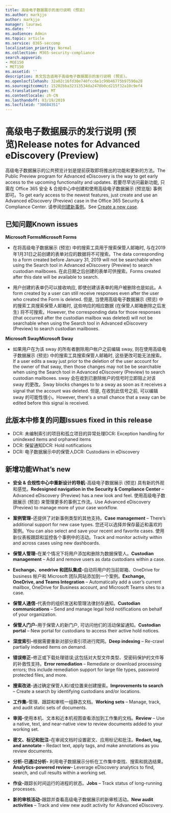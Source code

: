 ```yaml
---
title: 高级电子数据展示的发行说明 (预览)
ms.author: markjjo
author: markjjo
manager: laurawi
ms.date: ''
ms.audience: Admin
ms.topic: article
ms.service: O365-seccomp
localization_priority: Normal
ms.collection: M365-security-compliance
search.appverid:
- MOE150
- MET150
ms.assetid: ''
description: 本文包含适用于高级电子数据展示的发行说明 (预览)。
ms.openlocfilehash: 32a02c16fd30e740fcc6e1c99b46775b97590a28
ms.sourcegitcommit: 15202bba32313534da2478b0cd215f32a10c9ef4
ms.translationtype: MT
ms.contentlocale: zh-CN
ms.lasthandoff: 03/19/2019
ms.locfileid: "30684351"
---
```

# <a name="release-notes-for-advanced-ediscovery-preview"></a><span data-ttu-id="47983-103">高级电子数据展示的发行说明 (预览)</span><span class="sxs-lookup"><span data-stu-id="47983-103">Release notes for Advanced eDiscovery (Preview)</span></span>

<span data-ttu-id="47983-104">高级电子数据展示的公共预览计划是提前获取即将推出的功能和更新的方法。</span><span class="sxs-lookup"><span data-stu-id="47983-104">The Public Preview program for Advanced eDiscovery is the way to get early access to the upcoming functionality and updates.</span></span> <span data-ttu-id="47983-105">若要尽早访问最新功能, 只需在 Office 365 安全 & 合规中心中创建和使用高级电子数据展示 (预览版) 事例即可。</span><span class="sxs-lookup"><span data-stu-id="47983-105">To get early access to the newest features, just create and use an Advanced eDiscovery (Preview) case in the Office 365 Security & Compliance Center.</span></span> <span data-ttu-id="47983-106">请参阅[创建新事例](create-new-ediscovery-case.md)。</span><span class="sxs-lookup"><span data-stu-id="47983-106">See [Create a new case](create-new-ediscovery-case.md).</span></span>

## <a name="known-issues"></a><span data-ttu-id="47983-107">已知问题</span><span class="sxs-lookup"><span data-stu-id="47983-107">Known issues</span></span>

<span data-ttu-id="47983-108">**Microsoft Forms**</span><span class="sxs-lookup"><span data-stu-id="47983-108">**Microsoft Forms**</span></span>

- <span data-ttu-id="47983-109">在将高级电子数据展示 (预览) 中的搜索工具用于搜索保管人邮箱时, 与在2019年1月31日之前创建的表单对应的数据将不可搜索。</span><span class="sxs-lookup"><span data-stu-id="47983-109">The data corresponding to a form created before January 31, 2019 will not be searchable when using the Search tool in Advanced eDiscovery (Preview) to search custodian mailboxes.</span></span> <span data-ttu-id="47983-110">在此日期之后创建的表单可供搜索。</span><span class="sxs-lookup"><span data-stu-id="47983-110">Forms created after this date will be available to search.</span></span>

- <span data-ttu-id="47983-111">用户创建的表单仍可以接收响应, 即使创建该表单的用户被删除也是如此。</span><span class="sxs-lookup"><span data-stu-id="47983-111">A form created by a user can still receive responses even after the user who created the Form is deleted.</span></span> <span data-ttu-id="47983-112">但是, 当使用高级电子数据展示 (预览) 中的搜索工具搜索保管人邮箱时, 这些响应的相应数据 (在保管人邮箱删除之后发生) 将不可搜索。</span><span class="sxs-lookup"><span data-stu-id="47983-112">However, the corresponding data for those responses (that occurred after the custodian mailbox was deleted) will not be searchable when using the Search tool in Advanced eDiscovery (Preview) to search custodian mailboxes.</span></span>
 
<span data-ttu-id="47983-113">**Microsoft Sway**</span><span class="sxs-lookup"><span data-stu-id="47983-113">**Microsoft Sway**</span></span>

- <span data-ttu-id="47983-114">如果用户在为该 sway 的所有者删除用户帐户之前编辑 sway, 则在使用高级电子数据展示 (预览) 中的搜索工具搜索保管人邮箱时, 这些更改可能无法搜索。</span><span class="sxs-lookup"><span data-stu-id="47983-114">If a user edits a sway just prior to the deletion of the user account for the owner of that sway, then those changes may not be be searchable when using the Search tool in Advanced eDiscovery (Preview) to search custodian mailboxes.</span></span> <span data-ttu-id="47983-115">sway 会在收到已删除帐户的信号时立即阻止对该 sway 的更改。</span><span class="sxs-lookup"><span data-stu-id="47983-115">Sway blocks changes to to a sway as soon as it receives a signal that the account was deleted.</span></span> <span data-ttu-id="47983-116">但是, 在收到此信号之前, 可以编辑 sway 的可能性很小。</span><span class="sxs-lookup"><span data-stu-id="47983-116">However, there's a small chance that a sway can be edited before this signal is received.</span></span>

## <a name="issues-fixed-in-this-release"></a><span data-ttu-id="47983-117">此版本中修复的问题</span><span class="sxs-lookup"><span data-stu-id="47983-117">Issues fixed in this release</span></span>

- <span data-ttu-id="47983-118">DCR: 未编制索引的项目和孤立项目的异常处理</span><span class="sxs-lookup"><span data-stu-id="47983-118">DCR: Exception handling for unindexed items and orphaned items</span></span>
- <span data-ttu-id="47983-119">DCR: 保留通知</span><span class="sxs-lookup"><span data-stu-id="47983-119">DCR: Hold notifications</span></span>
- <span data-ttu-id="47983-120">DCR: 电子数据展示中的保管人</span><span class="sxs-lookup"><span data-stu-id="47983-120">DCR: Custodians in eDiscovery</span></span>

## <a name="whats-new"></a><span data-ttu-id="47983-121">新增功能</span><span class="sxs-lookup"><span data-stu-id="47983-121">What’s new</span></span>

- <span data-ttu-id="47983-122">**安全 & 合规性中心中重新设计的导航**-高级电子数据展示 (预览) 具有新的外观和感觉。</span><span class="sxs-lookup"><span data-stu-id="47983-122">**Redesigned navigation in the Security & Compliance Center** – Advanced eDiscovery (Preview) has a new look and feel.</span></span> <span data-ttu-id="47983-123">使用高级电子数据展示 (预览) 来管理更多的事例工作流。</span><span class="sxs-lookup"><span data-stu-id="47983-123">Use Advanced eDiscovery (Preview) to manage more of your case workflow.</span></span>

- <span data-ttu-id="47983-124">**案例管理**–还提供了对新事例类型的其他支持。</span><span class="sxs-lookup"><span data-stu-id="47983-124">**Case management** – There’s additional support for new case types.</span></span> <span data-ttu-id="47983-125">您还可以选择并保存最近和喜欢的案例。</span><span class="sxs-lookup"><span data-stu-id="47983-125">You can also select and save your recent and favorite cases.</span></span> <span data-ttu-id="47983-126">使用新仪表板跟踪和监控各个事例中的活动。</span><span class="sxs-lookup"><span data-stu-id="47983-126">Track and monitor activity within and across cases using new dashboards.</span></span>

- <span data-ttu-id="47983-127">**保管人管理**–在某个情况下将用户添加和删除为数据保管人。</span><span class="sxs-lookup"><span data-stu-id="47983-127">**Custodian management** – Add and remove users as data custodians within a case.</span></span>

- <span data-ttu-id="47983-128">**Exchange、onedrive 和团队集成**–自动将用户的当前邮箱、OneDrive for business 帐户和 Microsoft 团队网站添加到一个案例。</span><span class="sxs-lookup"><span data-stu-id="47983-128">**Exchange, OneDrive, and Teams Integration** – Automatically add a user’s current mailbox, OneDrive for Business account, and Microsoft Teams sites to a case.</span></span> 

- <span data-ttu-id="47983-129">**保管人通信**–代表你的组织发送和管理法律封存通知。</span><span class="sxs-lookup"><span data-stu-id="47983-129">**Custodian communications** – Send and manage legal hold notifications on behalf of your organization.</span></span>

- <span data-ttu-id="47983-130">**保管人门户**–用于保管人的新门户, 可访问他们的活动保留通知。</span><span class="sxs-lookup"><span data-stu-id="47983-130">**Custodian portal** – New portal for custodians to access their active hold notices.</span></span>

- <span data-ttu-id="47983-131">**深度索引**–根据需要重新对部分索引项进行爬网。</span><span class="sxs-lookup"><span data-stu-id="47983-131">**Deep indexing** – Re-crawl partially indexed items on demand.</span></span>

- <span data-ttu-id="47983-132">**错误修正**–修正或下载处理错误;这包括对大型文件类型、受密码保护的文件等的补救性支持。</span><span class="sxs-lookup"><span data-stu-id="47983-132">**Error remediation** – Remediate or download processing errors; this include remediation support for large file types, password protected files, and more.</span></span> 

- <span data-ttu-id="47983-133">**搜索改进**-通过确定保管人和/或位置来创建搜索。</span><span class="sxs-lookup"><span data-stu-id="47983-133">**Improvements to search** – Create a search by identifying custodians and/or locations.</span></span>

- <span data-ttu-id="47983-134">**工作集**–管理、跟踪和审核一组静态文档。</span><span class="sxs-lookup"><span data-stu-id="47983-134">**Working sets** – Manage, track, and audit static sets of documents.</span></span>

- <span data-ttu-id="47983-135">**审阅**–使用本机、文本和近本机视图查看添加到工作集的文档。</span><span class="sxs-lookup"><span data-stu-id="47983-135">**Review** – Use a native, text, and near-native view to review documents added to your working set.</span></span>

- <span data-ttu-id="47983-136">**密文、标记和批注**–在审阅文档时设置密文、应用标记和批注。</span><span class="sxs-lookup"><span data-stu-id="47983-136">**Redact, tag, and annotate** – Redact text, apply tags, and make annotations as you review documents.</span></span>
  
- <span data-ttu-id="47983-137">**分析-已通过分析-** 利用电子数据展示分析在工作集中查找、搜索和挑选结果。</span><span class="sxs-lookup"><span data-stu-id="47983-137">**Analytics-powered review**– Leverage eDiscovery analytics to find, search, and cull results within a working set.</span></span>

- <span data-ttu-id="47983-138">**作业**–跟踪长时间运行的进程的状态。</span><span class="sxs-lookup"><span data-stu-id="47983-138">**Jobs** – Track status of long-running processes.</span></span>

- <span data-ttu-id="47983-139">**新的审核活动**–跟踪并查看高级电子数据展示的新审核活动。</span><span class="sxs-lookup"><span data-stu-id="47983-139">**New audit activities** – Track and view new audit activity for Advanced eDiscovery.</span></span>
